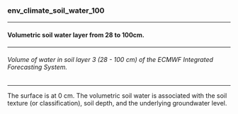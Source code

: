 ### env_climate_soil_water_100



------
#### Volumetric soil water layer from 28 to 100cm.



------
###### Volume of water in soil layer 3 (28 - 100 cm) of the ECMWF Integrated Forecasting System.



------
The surface is at 0 cm. The volumetric soil water is associated with the soil texture (or classification), soil depth, and the underlying groundwater level.